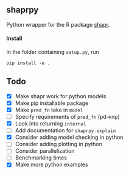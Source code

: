 ## shaprpy

Python wrapper for the R package [shapr](https://github.com/NorskRegnesentral/shapr).

#### Install

In the folder containing `setup.py`, run
```
pip install -e .
```

## Todo

- [x] Make shapr work for python models
- [x] Make pip installable package
- [x] Make `pred_fn` take in `model`
- [ ] Specify requirements of `pred_fn` (pd->np)
- [x] Look into returning `internal`
- [ ] Add documentation for `shaprpy.explain`
- [x] Consider adding model checking in python
- [ ] Consider adding plotting in python
- [ ] Consider parallelization
- [ ] Benchmarking times
- [x] Make more python examples
